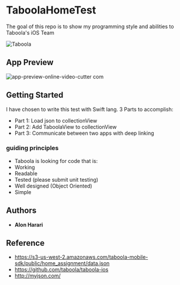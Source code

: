 # TaboolaHomeTest

The goal of this repo is to show my programming style and abilities to Taboola's iOS Team

![Taboola](https://user-images.githubusercontent.com/46203312/56306590-8d258a80-614b-11e9-9a28-034502449edd.jpeg)

## App Preview 
![app-preview-_online-video-cutter com_](https://user-images.githubusercontent.com/46203312/56473141-90808500-646f-11e9-8a05-df93863b69ef.gif)
## Getting Started

I have chosen to write this test with Swift lang.
3 Parts to accomplish:
* Part 1: Load json to collectionView
* Part 2: Add TaboolaView to collectionView
* Part 3: Communicate between two apps with deep linking

### guiding principles

* Taboola is looking for code that is:
* Working
* Readable
* Tested (please submit unit testing)
* Well designed (Object Oriented)
* Simple

## Authors

* **Alon Harari**

## Reference 

* https://s3-us-west-2.amazonaws.com/taboola-mobile-sdk/public/home_assignment/data.json
* https://github.com/taboola/taboola-ios
* http://myjson.com/

